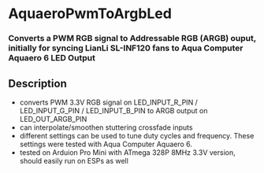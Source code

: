 # AquaeroPwmToArgbLed
### Converts a PWM RGB signal to Addressable RGB (ARGB) ouput, initially for syncing LianLi SL-INF120 fans to Aqua Computer Aquaero 6 LED Output

## Description

* converts PWM 3.3V RGB signal on LED_INPUT_R_PIN / LED_INPUT_G_PIN / LED_INPUT_B_PIN to ARGB output on LED_OUT_ARGB_PIN
* can interpolate/smoothen stuttering crossfade inputs 
* different settings can be used to tune duty cycles and frequency. These settings were tested with Aqua Computer Aquaero 6.
* tested on Arduion Pro Mini with ATmega 328P 8MHz 3.3V version, should easily run on ESPs as well
